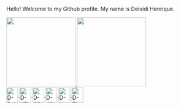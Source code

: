 Hello! Welcome to my Github profile.
My name is Deividi Henrique.



<div>
<a href="https://github.com/deivsbr">
<img loading="lazy" height="180em" src="https://github-readme-stats.vercel.app/api?username=deivsbr&show_icons=true&theme=dracula&include_all_commits=true&count_private=true"/>
<img loading="lazy" height="180em" src="https://github-readme-stats.vercel.app/api/top-langs/?username=deivsbr&layout=compact&langs_count=7&theme=dracula"/>
</div>

<div>
 <img  align="center" alt="D-Behance" width="30" height="40" src="https://cdn.jsdelivr.net/gh/devicons/devicon@latest/icons/behance/behance-plain.svg" />
 <img align="center" alt="D-HTML" width="30" height="40" src="https://cdn.jsdelivr.net/gh/devicons/devicon@latest/icons/html5/html5-original-wordmark.svg" />
<img align="center" alt="D-CSS" width="30" height="40" src="https://cdn.jsdelivr.net/gh/devicons/devicon@latest/icons/css3/css3-original-wordmark.svg" />
<img align="center" alt="D-JS" width="30" height="40" src="https://cdn.jsdelivr.net/gh/devicons/devicon@latest/icons/javascript/javascript-original.svg" />
<img align="center" alt="D-Insomnia" width="30" height="40" src="https://cdn.jsdelivr.net/gh/devicons/devicon@latest/icons/insomnia/insomnia-original.svg" />
 <img align="center" alt="D-Figma" width="30" height="40" src="https://cdn.jsdelivr.net/gh/devicons/devicon@latest/icons/figma/figma-original.svg" />
 
          
          
</div>



